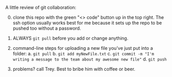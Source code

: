 A little review of git collaboration:

0) clone this repo with the green "<> code" button up in the top right.
The ssh option usually works best for me because it sets up the repo to be pushed too without a password.

1) ALWAYS `git pull` before you add or change anything.

2) command-line steps for uploading a new file you've just put into a folder:
    a. `git pull`
    b. `git add myNewFile.txt`
    c. `git commit -m "I'm writing a message to the team about my awesome new file"`
    d. `git push`

4) problems? call Trey. Best to bribe him with coffee or beer.
